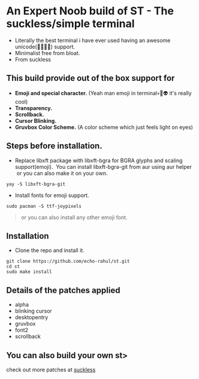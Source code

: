 # An Expert Noob build of ST - The suckless/simple terminal
- Literally the best terminal i have ever used having an awesome unicode(🤣🙂😈👋) support.
- Minimalist free from bloat.
- From suckless

## This build provide out of the box support for 
- **Emoji and special character.** (Yeah man emoji in terminal💀👹👽 it's really cool)
- **Transparency.**
- **Scrollback.**
- **Cursor Blinking.**
- **Gruvbox Color Scheme.** (A color scheme which just feels light on eyes)

## Steps before installation.
- Replace libxft package with libxft-bgra for BGRA glyphs and scaling support(emoji).
  You can install libxft-bgra-git from aur using aur helper
  or you can also make it on your own.
``````
yay -S libxft-bgra-git
``````
- Install fonts for emoji support.
``````
sudo pacman -S ttf-joypixels
``````
> or you can also install any other emoji font.

## Installation

- Clone the repo and install it.
````
git clone https://github.com/echo-rahul/st.git 
cd st
sudo make install
````


## Details of the patches applied
- alpha
- blinking cursor
- desktopentry
- gruvbox
- font2
- scrollback

## You can also build your own st>
 check out more patches at [suckless](https://st.suckless.org/)
